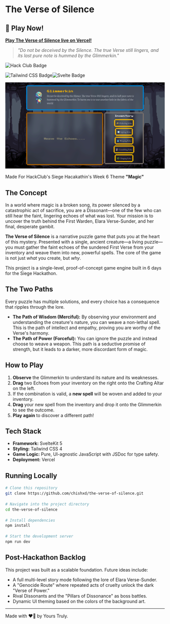 # The Verse of Silence

## 🚀 Play Now!

[**Play The Verse of Silence live on Vercel!**](https://the-verse-of-silence.vercel.app/)

> _"Do not be deceived by the Silence. The true Verse still lingers, and its last pure note is hummed by the Glimmerkin."_

![Hack Club Badge](https://img.shields.io/badge/Hack%20Club-EC3750?logo=hackclub&logoColor=fff&style=for-the-badge)

![Tailwind CSS Badge](https://img.shields.io/badge/Tailwind%20CSS-06B6D4?logo=tailwindcss&logoColor=fff&style=for-the-badge)![Svelte Badge](https://img.shields.io/badge/Svelte-FF3E00?logo=svelte&logoColor=fff&style=for-the-badge)

![Gameplay Screenshot](/static/images/gameplay-screenshot.png)

Made For HackClub's Siege Hacakathin's Week 6 Theme **"Magic"**

## The Concept

In a world where magic is a broken song, its power silenced by a catastrophic act of sacrifice, you are a Dissonant—one of the few who can still hear the faint, lingering echoes of what was lost. Your mission is to uncover the truth behind the First Warden, Elara Verse-Sunder, and her final, desperate gambit.

**The Verse of Silence** is a narrative puzzle game that puts you at the heart of this mystery. Presented with a single, ancient creature—a living puzzle—you must gather the faint echoes of the sundered First Verse from your inventory and weave them into new, powerful spells. The core of the game is not just _what_ you create, but _why_.

This project is a single-level, proof-of-concept game engine built in 6 days for the Siege Hackathon.

## The Two Paths

Every puzzle has multiple solutions, and every choice has a consequence that ripples through the lore.

- **The Path of Wisdom (Merciful):** By observing your environment and understanding the creature's nature, you can weave a non-lethal spell. This is the path of intellect and empathy, proving you are worthy of the Verse's harmony.
- **The Path of Power (Forceful):** You can ignore the puzzle and instead choose to weave a weapon. This path is a seductive promise of strength, but it leads to a darker, more discordant form of magic.

## How to Play

1.  **Observe** the Glimmerkin to understand its nature and its weaknesses.
2.  **Drag** two Echoes from your inventory on the right onto the Crafting Altar on the left.
3.  If the combination is valid, a **new spell** will be woven and added to your inventory.
4.  **Drag** your new spell from the inventory and drop it onto the Glimmerkin to see the outcome.
5.  **Play again** to discover a different path!

## Tech Stack

- **Framework:** SvelteKit 5
- **Styling:** Tailwind CSS 4
- **Game Logic:** Pure, UI-agnostic JavaScript with JSDoc for type safety.
- **Deployment:** Vercel

## Running Locally

```bash
# Clone this repository
git clone https://github.com/chishxd/the-verse-of-silence.git

# Navigate into the project directory
cd the-verse-of-silence

# Install dependencies
npm install

# Start the development server
npm run dev
```

## Post-Hackathon Backlog

This project was built as a scalable foundation. Future ideas include:

- A full multi-level story mode following the lore of Elara Verse-Sunder.
- A "Genocide Route" where repeated acts of cruelty unlock the dark "Verse of Power."
- Rival Dissonants and the "Pillars of Dissonance" as boss battles.
- Dynamic UI theming based on the colors of the background art.

---

Made with ❤️‍🔥 by Yours Truly.
